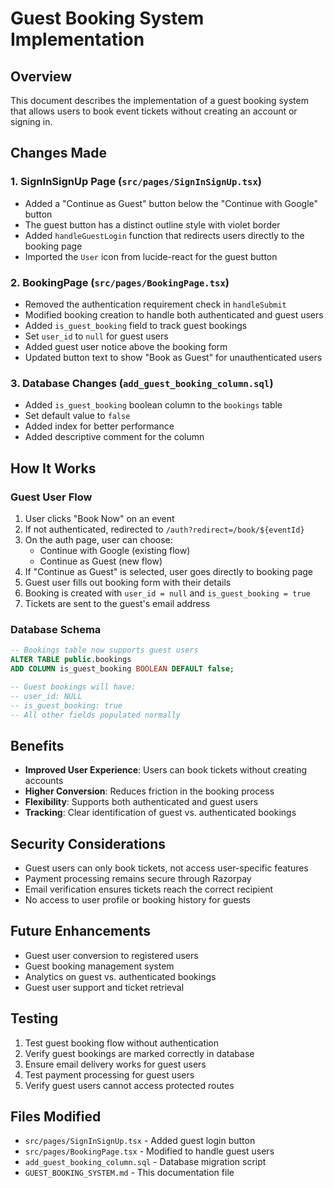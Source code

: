 # Guest Booking System Implementation

## Overview
This document describes the implementation of a guest booking system that allows users to book event tickets without creating an account or signing in.

## Changes Made

### 1. SignInSignUp Page (`src/pages/SignInSignUp.tsx`)
- Added a "Continue as Guest" button below the "Continue with Google" button
- The guest button has a distinct outline style with violet border
- Added `handleGuestLogin` function that redirects users directly to the booking page
- Imported the `User` icon from lucide-react for the guest button

### 2. BookingPage (`src/pages/BookingPage.tsx`)
- Removed the authentication requirement check in `handleSubmit`
- Modified booking creation to handle both authenticated and guest users
- Added `is_guest_booking` field to track guest bookings
- Set `user_id` to `null` for guest users
- Added guest user notice above the booking form
- Updated button text to show "Book as Guest" for unauthenticated users

### 3. Database Changes (`add_guest_booking_column.sql`)
- Added `is_guest_booking` boolean column to the `bookings` table
- Set default value to `false`
- Added index for better performance
- Added descriptive comment for the column

## How It Works

### Guest User Flow
1. User clicks "Book Now" on an event
2. If not authenticated, redirected to `/auth?redirect=/book/${eventId}`
3. On the auth page, user can choose:
   - Continue with Google (existing flow)
   - Continue as Guest (new flow)
4. If "Continue as Guest" is selected, user goes directly to booking page
5. Guest user fills out booking form with their details
6. Booking is created with `user_id = null` and `is_guest_booking = true`
7. Tickets are sent to the guest's email address

### Database Schema
```sql
-- Bookings table now supports guest users
ALTER TABLE public.bookings 
ADD COLUMN is_guest_booking BOOLEAN DEFAULT false;

-- Guest bookings will have:
-- user_id: NULL
-- is_guest_booking: true
-- All other fields populated normally
```

## Benefits
- **Improved User Experience**: Users can book tickets without creating accounts
- **Higher Conversion**: Reduces friction in the booking process
- **Flexibility**: Supports both authenticated and guest users
- **Tracking**: Clear identification of guest vs. authenticated bookings

## Security Considerations
- Guest users can only book tickets, not access user-specific features
- Payment processing remains secure through Razorpay
- Email verification ensures tickets reach the correct recipient
- No access to user profile or booking history for guests

## Future Enhancements
- Guest user conversion to registered users
- Guest booking management system
- Analytics on guest vs. authenticated bookings
- Guest user support and ticket retrieval

## Testing
1. Test guest booking flow without authentication
2. Verify guest bookings are marked correctly in database
3. Ensure email delivery works for guest users
4. Test payment processing for guest users
5. Verify guest users cannot access protected routes

## Files Modified
- `src/pages/SignInSignUp.tsx` - Added guest login button
- `src/pages/BookingPage.tsx` - Modified to handle guest users
- `add_guest_booking_column.sql` - Database migration script
- `GUEST_BOOKING_SYSTEM.md` - This documentation file
